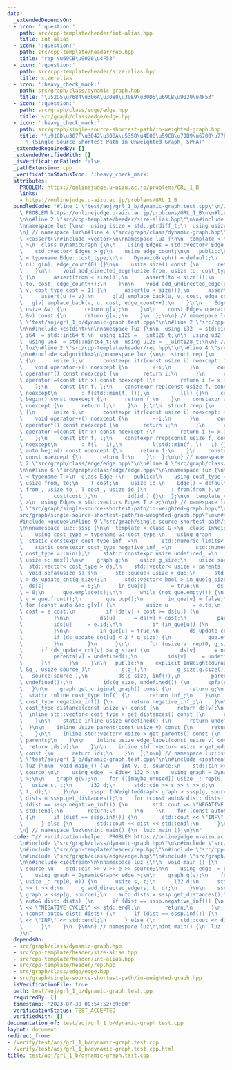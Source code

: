 ```yaml
---
data:
  _extendedDependsOn:
  - icon: ':question:'
    path: src/cpp-template/header/int-alias.hpp
    title: int alias
  - icon: ':question:'
    path: src/cpp-template/header/rep.hpp
    title: "rep \u69CB\u9020\u4F53"
  - icon: ':question:'
    path: src/cpp-template/header/size-alias.hpp
    title: size alias
  - icon: ':heavy_check_mark:'
    path: src/graph/class/dynamic-graph.hpp
    title: "\u52D5\u7684\u306A\u30B0\u30E9\u30D5\u69CB\u9020\u4F53"
  - icon: ':question:'
    path: src/graph/class/edge/edge.hpp
    title: src/graph/class/edge/edge.hpp
  - icon: ':heavy_check_mark:'
    path: src/graph/single-source-shortest-path/in-weighted-graph.hpp
    title: "\u91CD\u307F\u3042\u308A\u5358\u4E00\u59CB\u70B9\u6700\u77ED\u7D4C\u8DEF\
      \ (Single Source Shortest Path in Unweighted Graph, SPFA)"
  _extendedRequiredBy: []
  _extendedVerifiedWith: []
  _isVerificationFailed: false
  _pathExtension: cpp
  _verificationStatusIcon: ':heavy_check_mark:'
  attributes:
    PROBLEM: https://onlinejudge.u-aizu.ac.jp/problems/GRL_1_B
    links:
    - https://onlinejudge.u-aizu.ac.jp/problems/GRL_1_B
  bundledCode: "#line 1 \"test/aoj/grl_1_b/dynamic-graph.test.cpp\"\n// verification-helper:\
    \ PROBLEM https://onlinejudge.u-aizu.ac.jp/problems/GRL_1_B\n\n#line 2 \"src/graph/class/dynamic-graph.hpp\"\
    \n\n#line 2 \"src/cpp-template/header/size-alias.hpp\"\n\n#include <cstddef>\n\
    \nnamespace luz {\n\n  using isize = std::ptrdiff_t;\n  using usize = std::size_t;\n\
    \n} // namespace luz\n#line 4 \"src/graph/class/dynamic-graph.hpp\"\n\n#include\
    \ <cassert>\n#include <vector>\n\nnamespace luz {\n\n  template < typename Edge\
    \ >\n  class DynamicGraph {\n\n    using Edges = std::vector< Edge >;\n\n   protected:\n\
    \    std::vector< Edges > g;\n    usize edge_count;\n\n   public:\n    using cost_type\
    \ = typename Edge::cost_type;\n\n    DynamicGraph() = default;\n    explicit DynamicGraph(usize\
    \ n): g(n), edge_count(0) {}\n\n    usize size() const {\n      return g.size();\n\
    \    }\n\n    void add_directed_edge(usize from, usize to, cost_type cost = 1)\
    \ {\n      assert(from < size());\n      assert(to < size());\n      g[from].emplace_back(from,\
    \ to, cost, edge_count++);\n    }\n\n    void add_undirected_edge(usize u, usize\
    \ v, cost_type cost = 1) {\n      assert(u < size());\n      assert(v < size());\n\
    \      assert(u != v);\n      g[u].emplace_back(u, v, cost, edge_count);\n   \
    \   g[v].emplace_back(v, u, cost, edge_count++);\n    }\n\n    Edges operator[](const\
    \ usize &v) {\n      return g[v];\n    }\n\n    const Edges operator[](const usize\
    \ &v) const {\n      return g[v];\n    }\n  };\n\n} // namespace luz\n#line 4\
    \ \"test/aoj/grl_1_b/dynamic-graph.test.cpp\"\n\n#line 2 \"src/cpp-template/header/int-alias.hpp\"\
    \n\n#include <cstdint>\n\nnamespace luz {\n\n  using i32  = std::int32_t;\n  using\
    \ i64  = std::int64_t;\n  using i128 = __int128_t;\n\n  using u32  = std::uint32_t;\n\
    \  using u64  = std::uint64_t;\n  using u128 = __uint128_t;\n\n} // namespace\
    \ luz\n#line 2 \"src/cpp-template/header/rep.hpp\"\n\n#line 4 \"src/cpp-template/header/rep.hpp\"\
    \n\n#include <algorithm>\n\nnamespace luz {\n\n  struct rep {\n    struct itr\
    \ {\n      usize i;\n      constexpr itr(const usize i) noexcept: i(i) {}\n  \
    \    void operator++() noexcept {\n        ++i;\n      }\n      constexpr usize\
    \ operator*() const noexcept {\n        return i;\n      }\n      constexpr bool\
    \ operator!=(const itr x) const noexcept {\n        return i != x.i;\n      }\n\
    \    };\n    const itr f, l;\n    constexpr rep(const usize f, const usize l)\
    \ noexcept\n        : f(std::min(f, l)),\n          l(l) {}\n    constexpr auto\
    \ begin() const noexcept {\n      return f;\n    }\n    constexpr auto end() const\
    \ noexcept {\n      return l;\n    }\n  };\n\n  struct rrep {\n    struct itr\
    \ {\n      usize i;\n      constexpr itr(const usize i) noexcept: i(i) {}\n  \
    \    void operator++() noexcept {\n        --i;\n      }\n      constexpr usize\
    \ operator*() const noexcept {\n        return i;\n      }\n      constexpr bool\
    \ operator!=(const itr x) const noexcept {\n        return i != x.i;\n      }\n\
    \    };\n    const itr f, l;\n    constexpr rrep(const usize f, const usize l)\
    \ noexcept\n        : f(l - 1),\n          l(std::min(f, l) - 1) {}\n    constexpr\
    \ auto begin() const noexcept {\n      return f;\n    }\n    constexpr auto end()\
    \ const noexcept {\n      return l;\n    }\n  };\n\n} // namespace luz\n#line\
    \ 2 \"src/graph/class/edge/edge.hpp\"\n\n#line 4 \"src/graph/class/edge/edge.hpp\"\
    \n\n#line 6 \"src/graph/class/edge/edge.hpp\"\n\nnamespace luz {\n\n  template\
    \ < typename T >\n  class Edge {\n   public:\n    using cost_type = T;\n\n   \
    \ usize from, to;\n    T cost;\n    usize id;\n    Edge() = default;\n    Edge(usize\
    \ from_, usize to_, T cost_, usize id_)\n        : from(from_),\n          to(to_),\n\
    \          cost(cost_),\n          id(id_) {}\n  };\n\n  template < typename T\
    \ >\n  using Edges = std::vector< Edge< T > >;\n\n} // namespace luz\n#line 2\
    \ \"src/graph/single-source-shortest-path/in-weighted-graph.hpp\"\n\n#line 5 \"\
    src/graph/single-source-shortest-path/in-weighted-graph.hpp\"\n\n#include <limits>\n\
    #include <queue>\n#line 9 \"src/graph/single-source-shortest-path/in-weighted-graph.hpp\"\
    \n\nnamespace luz::sssp {\n\n  template < class G >\n  class InWeightedGraph {\n\
    \    using cost_type = typename G::cost_type;\n    using graph     = G;\n\n  \
    \  static constexpr cost_type inf_ =\n        std::numeric_limits< cost_type >::max();\n\
    \    static constexpr cost_type negative_inf_ =\n        std::numeric_limits<\
    \ cost_type >::min();\n    static constexpr usize undefined_ =\n        std::numeric_limits<\
    \ usize >::max();\n\n    graph g;\n    usize g_size;\n    usize source;\n\n  \
    \  std::vector< cost_type > ds;\n    std::vector< usize > parents, ids;\n\n  \
    \  void spfa(usize s) {\n      std::queue< usize > que;\n      std::vector< usize\
    \ > ds_update_cnt(g_size);\n      std::vector< bool > in_que(g_size);\n\n    \
    \  ds[s]            = 0;\n      in_que[s]        = true;\n      ds_update_cnt[s]\
    \ = 0;\n      que.emplace(s);\n\n      while (not que.empty()) {\n        usize\
    \ v = que.front();\n        que.pop();\n        in_que[v] = false;\n\n       \
    \ for (const auto &e: g[v]) {\n          usize u        = e.to;\n          cost_type\
    \ cost = e.cost;\n          if (ds[v] + cost >= ds[u]) {\n            continue;\n\
    \          }\n\n          ds[u]      = ds[v] + cost;\n          parents[u] = v;\n\
    \          ids[u]     = e.id;\n\n          if (in_que[u]) {\n            continue;\n\
    \          }\n\n          in_que[u] = true;\n          ds_update_cnt[u]++;\n\n\
    \          if (ds_update_cnt[u] < 2 * g_size) {\n            que.emplace(u);\n\
    \          }\n        }\n      }\n\n      for (usize v: rep(0, g_size)) {\n  \
    \      if (ds_update_cnt[v] >= g_size) {\n          ds[v]      = negative_inf();\n\
    \          parents[v] = undefined();\n          ids[v]     = undefined();\n  \
    \      }\n      }\n    }\n\n   public:\n    explicit InWeightedGraph(const graph\
    \ &g_, usize source_)\n        : g(g_),\n          g_size(g.size()),\n       \
    \   source(source_),\n          ds(g_size, inf()),\n          parents(g_size,\
    \ undefined()),\n          ids(g_size, undefined()) {\n      spfa(source);\n \
    \   }\n\n    graph get_original_graph() const {\n      return g;\n    }\n\n  \
    \  static inline cost_type inf() {\n      return inf_;\n    }\n\n    static inline\
    \ cost_type negative_inf() {\n      return negative_inf_;\n    }\n\n    inline\
    \ cost_type distance(const usize v) const {\n      return ds[v];\n    }\n\n  \
    \  inline std::vector< cost_type > get_distances() const {\n      return ds;\n\
    \    }\n\n    static inline usize undefined() {\n      return undefined_;\n  \
    \  }\n\n    inline usize parent(const usize v) const {\n      return parents[v];\n\
    \    }\n\n    inline std::vector< usize > get_parents() const {\n      return\
    \ parents;\n    }\n\n    inline usize edge_label(const usize v) const {\n    \
    \  return ids[v];\n    }\n\n    inline std::vector< usize > get_edge_labels()\
    \ const {\n      return ids;\n    }\n  };\n\n} // namespace luz::sssp\n#line 10\
    \ \"test/aoj/grl_1_b/dynamic-graph.test.cpp\"\n\n#include <iostream>\n\nnamespace\
    \ luz {\n\n  void main_() {\n    int v, e, source;\n    std::cin >> v >> e >>\
    \ source;\n\n    using edge  = Edge< i32 >;\n    using graph = DynamicGraph< edge\
    \ >;\n\n    graph g(v);\n    for ([[maybe_unused]] usize _: rep(0, e)) {\n   \
    \   usize s, t;\n      i32 d;\n      std::cin >> s >> t >> d;\n      g.add_directed_edge(s,\
    \ t, d);\n    }\n\n    sssp::InWeightedGraph< graph > sssp(g, source);\n    auto\
    \ dists = sssp.get_distances();\n    for (const auto& dist: dists) {\n      if\
    \ (dist == sssp.negative_inf()) {\n        std::cout << \"NEGATIVE CYCLE\" <<\
    \ std::endl;\n        return;\n      }\n    }\n    for (const auto& dist: dists)\
    \ {\n      if (dist == sssp.inf()) {\n        std::cout << \"INF\" << std::endl;\n\
    \      } else {\n        std::cout << dist << std::endl;\n      }\n    }\n  }\n\
    \n} // namespace luz\n\nint main() {\n  luz::main_();\n}\n"
  code: "// verification-helper: PROBLEM https://onlinejudge.u-aizu.ac.jp/problems/GRL_1_B\n\
    \n#include \"src/graph/class/dynamic-graph.hpp\"\n\n#include \"src/cpp-template/header/int-alias.hpp\"\
    \n#include \"src/cpp-template/header/rep.hpp\"\n#include \"src/cpp-template/header/size-alias.hpp\"\
    \n#include \"src/graph/class/edge/edge.hpp\"\n#include \"src/graph/single-source-shortest-path/in-weighted-graph.hpp\"\
    \n\n#include <iostream>\n\nnamespace luz {\n\n  void main_() {\n    int v, e,\
    \ source;\n    std::cin >> v >> e >> source;\n\n    using edge  = Edge< i32 >;\n\
    \    using graph = DynamicGraph< edge >;\n\n    graph g(v);\n    for ([[maybe_unused]]\
    \ usize _: rep(0, e)) {\n      usize s, t;\n      i32 d;\n      std::cin >> s\
    \ >> t >> d;\n      g.add_directed_edge(s, t, d);\n    }\n\n    sssp::InWeightedGraph<\
    \ graph > sssp(g, source);\n    auto dists = sssp.get_distances();\n    for (const\
    \ auto& dist: dists) {\n      if (dist == sssp.negative_inf()) {\n        std::cout\
    \ << \"NEGATIVE CYCLE\" << std::endl;\n        return;\n      }\n    }\n    for\
    \ (const auto& dist: dists) {\n      if (dist == sssp.inf()) {\n        std::cout\
    \ << \"INF\" << std::endl;\n      } else {\n        std::cout << dist << std::endl;\n\
    \      }\n    }\n  }\n\n} // namespace luz\n\nint main() {\n  luz::main_();\n\
    }\n"
  dependsOn:
  - src/graph/class/dynamic-graph.hpp
  - src/cpp-template/header/size-alias.hpp
  - src/cpp-template/header/int-alias.hpp
  - src/cpp-template/header/rep.hpp
  - src/graph/class/edge/edge.hpp
  - src/graph/single-source-shortest-path/in-weighted-graph.hpp
  isVerificationFile: true
  path: test/aoj/grl_1_b/dynamic-graph.test.cpp
  requiredBy: []
  timestamp: '2023-07-30 00:54:52+09:00'
  verificationStatus: TEST_ACCEPTED
  verifiedWith: []
documentation_of: test/aoj/grl_1_b/dynamic-graph.test.cpp
layout: document
redirect_from:
- /verify/test/aoj/grl_1_b/dynamic-graph.test.cpp
- /verify/test/aoj/grl_1_b/dynamic-graph.test.cpp.html
title: test/aoj/grl_1_b/dynamic-graph.test.cpp
---
```

